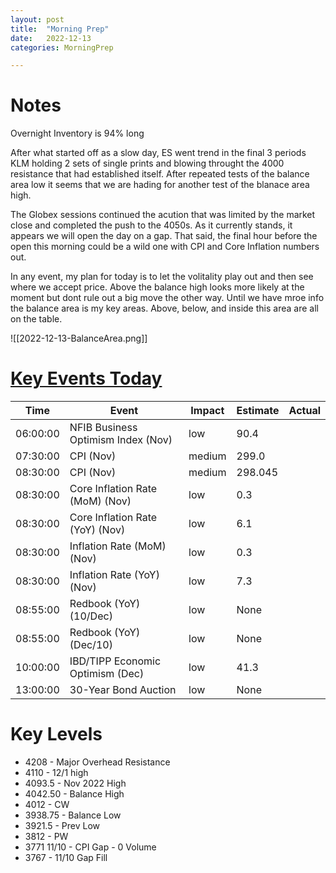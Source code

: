 ```yaml
---
layout: post
title:  "Morning Prep"
date:   2022-12-13 
categories: MorningPrep

---
```


# Notes
Overnight Inventory is 94% long

After what started off as a slow day, ES went trend  in the final 3 periods KLM holding 2 sets of single prints and blowing throught the 4000 resistance that had established itself.  After repeated tests of the balance area low it seems that we are hading for another test of the blanace area high.

The Globex sessions continued the acution that was limited by the market close and completed the push to the 4050s. As it currently stands, it appears we will open the day on a gap. That said, the final hour before the open this morning could be a wild one with CPI and Core Inflation numbers out. 

In any event, my plan for today is to let the volitality play out and then see where we accept price. Above the balance high looks more likely at the moment but dont rule out a big move the other way. Until we have mroe info the balance area is my key areas. Above, below, and inside this area are all on the table. 


![[2022-12-13-BalanceArea.png]]


# [Key Events Today](https://tradingeconomics.com/calendar)

| Time | Event | Impact | Estimate | Actual |
| ---- | ----- | ------ | -------- | ------ |
| 06:00:00 | NFIB Business Optimism Index (Nov) | low | 90.4 |  |
| 07:30:00 | CPI (Nov) | medium | 299.0 |  |
| 08:30:00 | CPI (Nov) | medium | 298.045 |  |
| 08:30:00 | Core Inflation Rate (MoM) (Nov) | low | 0.3 |  |
| 08:30:00 | Core Inflation Rate (YoY) (Nov) | low | 6.1 |  |
| 08:30:00 | Inflation Rate (MoM) (Nov) | low | 0.3 |  |
| 08:30:00 | Inflation Rate (YoY) (Nov) | low | 7.3 |  |
| 08:55:00 | Redbook (YoY) (10/Dec) | low | None |  |
| 08:55:00 | Redbook (YoY) (Dec/10) | low | None |  |
| 10:00:00 | IBD/TIPP Economic Optimism (Dec) | low | 41.3 |  |
| 13:00:00 | 30-Year Bond Auction | low | None |  |

# Key Levels
- 4208 - Major Overhead Resistance
- 4110 - 12/1 high
- 4093.5 - Nov 2022 High
- 4042.50 - Balance High 
- 4012 - CW
- 3938.75 - Balance Low
- 3921.5 - Prev Low 
- 3812 - PW
- 3771 11/10 - CPI Gap - 0 Volume
- 3767 - 11/10 Gap Fill


